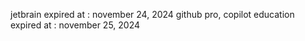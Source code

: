 jetbrain expired at : november 24, 2024
github pro, copilot education expired at : november 25, 2024
